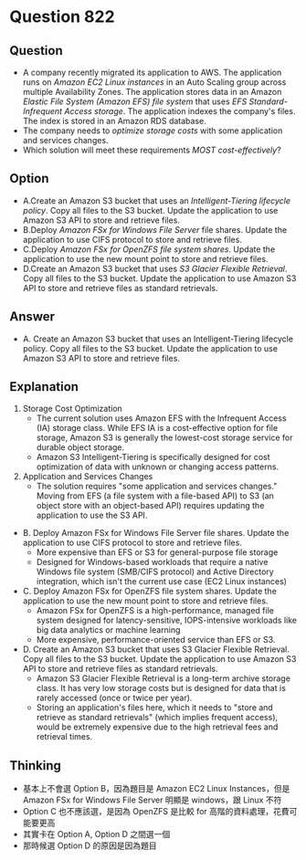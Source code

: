 # Question 822
## Question
* A company recently migrated its application to AWS. The application runs on *Amazon EC2 Linux instances* in an Auto Scaling group across multiple Availability Zones. The application stores data in an Amazon *Elastic File System (Amazon EFS) file system* that uses *EFS Standard-Infrequent Access storage*. The application indexes the company's files. The index is stored in an Amazon RDS database.
* The company needs to *optimize storage costs* with some application and services changes.
* Which solution will meet these requirements *MOST cost-effectively*?

## Option
* A.Create an Amazon S3 bucket that uses an *Intelligent-Tiering lifecycle policy*. Copy all files to the S3 bucket. Update the application to use Amazon S3 API to store and retrieve files.
* B.Deploy *Amazon FSx for Windows File Server* file shares. Update the application to use CIFS protocol to store and retrieve files.
* C.Deploy *Amazon FSx for OpenZFS file system shares*. Update the application to use the new mount point to store and retrieve files.
* D.Create an Amazon S3 bucket that uses *S3 Glacier Flexible Retrieval*. Copy all files to the S3 bucket. Update the application to use Amazon S3 API to store and retrieve files as standard retrievals.

## Answer
* A. Create an Amazon S3 bucket that uses an Intelligent-Tiering lifecycle policy. Copy all files to the S3 bucket. Update the application to use Amazon S3 API to store and retrieve files.

## Explanation
1. Storage Cost Optimization
   * The current solution uses Amazon EFS with the Infrequent Access (IA) storage class. While EFS IA is a cost-effective option for file storage, Amazon S3 is generally the lowest-cost storage service for durable object storage.
   * Amazon S3 Intelligent-Tiering is specifically designed for cost optimization of data with unknown or changing access patterns.
2. Application and Services Changes
   * The solution requires "some application and services changes." Moving from EFS (a file system with a file-based API) to S3 (an object store with an object-based API) requires updating the application to use the S3 API.

* B. Deploy Amazon FSx for Windows File Server file shares. Update the application to use CIFS protocol to store and retrieve files.
  * More expensive than EFS or S3 for general-purpose file storage
  * Designed for Windows-based workloads that require a native Windows file system (SMB/CIFS protocol) and Active Directory integration, which isn't the current use case (EC2 Linux instances)
* C. Deploy Amazon FSx for OpenZFS file system shares. Update the application to use the new mount point to store and retrieve files.
  * Amazon FSx for OpenZFS is a high-performance, managed file system designed for latency-sensitive, IOPS-intensive workloads like big data analytics or machine learning
  * More expensive, performance-oriented service than EFS or S3.
* D. Create an Amazon S3 bucket that uses S3 Glacier Flexible Retrieval. Copy all files to the S3 bucket. Update the application to use Amazon S3 API to store and retrieve files as standard retrievals.
  * Amazon S3 Glacier Flexible Retrieval is a long-term archive storage class. It has very low storage costs but is designed for data that is rarely accessed (once or twice per year). 
  * Storing an application's files here, which it needs to "store and retrieve as standard retrievals" (which implies frequent access), would be extremely expensive due to the high retrieval fees and retrieval times.


## Thinking
* 基本上不會選 Option B，因為題目是 Amazon EC2 Linux Instances，但是 Amazon FSx for Windows File Server 明顯是 windows，跟 Linux 不符
* Option C 也不應該選，是因為 OpenZFS 是比較 for 高階的資料處理，花費可能要更高
* 其實卡在 Option A, Option D 之間選一個
* 那時候選 Option D 的原因是因為題目